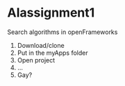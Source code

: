 # AIassignment1
Search algorithms in openFrameworks

1. Download/clone
2. Put in the myApps folder
3. Open project
4. ...
5. Gay?
